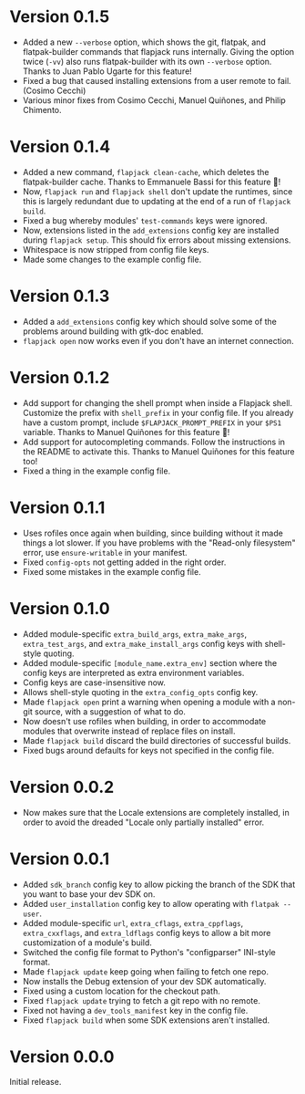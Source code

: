 Version 0.1.5
=============

- Added a new `--verbose` option, which shows the git, flatpak, and
  flatpak-builder commands that flapjack runs internally.
  Giving the option twice (`-vv`) also runs flatpak-builder with its own
  `--verbose` option.
  Thanks to Juan Pablo Ugarte for this feature!
- Fixed a bug that caused installing extensions from a user remote to
  fail. (Cosimo Cecchi)
- Various minor fixes from Cosimo Cecchi, Manuel Quiñones, and Philip
  Chimento.

Version 0.1.4
=============

- Added a new command, `flapjack clean-cache`, which deletes the
  flatpak-builder cache.
  Thanks to Emmanuele Bassi for this feature 🥞!
- Now, `flapjack run` and `flapjack shell` don't update the runtimes,
  since this is largely redundant due to updating at the end of a run
  of `flapjack build`.
- Fixed a bug whereby modules' `test-commands` keys were ignored.
- Now, extensions listed in the `add_extensions` config key are
  installed during `flapjack setup`.
  This should fix errors about missing extensions.
- Whitespace is now stripped from config file keys.
- Made some changes to the example config file.

Version 0.1.3
=============

- Added a `add_extensions` config key which should solve some of the
  problems around building with gtk-doc enabled.
- `flapjack open` now works even if you don't have an internet
  connection.

Version 0.1.2
=============

- Add support for changing the shell prompt when inside a Flapjack
  shell. Customize the prefix with `shell_prefix` in your config file.
  If you already have a custom prompt, include `$FLAPJACK_PROMPT_PREFIX`
  in your `$PS1` variable.
  Thanks to Manuel Quiñones for this feature 🥞!
- Add support for autocompleting commands. Follow the instructions in
  the README to activate this. Thanks to Manuel Quiñones for this
  feature too!
- Fixed a thing in the example config file.

Version 0.1.1
=============

- Uses rofiles once again when building, since building without it made
  things a lot slower. If you have problems with the "Read-only
  filesystem" error, use `ensure-writable` in your manifest.
- Fixed `config-opts` not getting added in the right order.
- Fixed some mistakes in the example config file.

Version 0.1.0
=============

- Added module-specific `extra_build_args`, `extra_make_args`,
  `extra_test_args`, and `extra_make_install_args` config keys with
  shell-style quoting.
- Added module-specific `[module_name.extra_env]` section where the
  config keys are interpreted as extra environment variables.
- Config keys are case-insensitive now.
- Allows shell-style quoting in the `extra_config_opts` config key.
- Made `flapjack open` print a warning when opening a module with a
  non-git source, with a suggestion of what to do.
- Now doesn't use rofiles when building, in order to accommodate
  modules that overwrite instead of replace files on install.
- Made `flapjack build` discard the build directories of successful
  builds.
- Fixed bugs around defaults for keys not specified in the config file.

Version 0.0.2
=============

- Now makes sure that the Locale extensions are completely installed,
  in order to avoid the dreaded "Locale only partially installed" error.

Version 0.0.1
=============

- Added `sdk_branch` config key to allow picking the branch of the
  SDK that you want to base your dev SDK on.
- Added `user_installation` config key to allow operating with
  `flatpak --user`.
- Added module-specific `url`, `extra_cflags`, `extra_cppflags`,
  `extra_cxxflags`, and `extra_ldflags` config keys to allow a bit more
  customization of a module's build.
- Switched the config file format to Python's "configparser" INI-style
  format.
- Made `flapjack update` keep going when failing to fetch one repo.
- Now installs the Debug extension of your dev SDK automatically.
- Fixed using a custom location for the checkout path.
- Fixed `flapjack update` trying to fetch a git repo with no remote.
- Fixed not having a `dev_tools_manifest` key in the config file.
- Fixed `flapjack build` when some SDK extensions aren't installed.

Version 0.0.0
=============

Initial release.